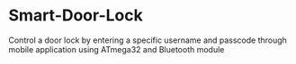 # Smart-Door-Lock
Control a door lock by entering a specific username and passcode through mobile application using ATmega32 and Bluetooth module
